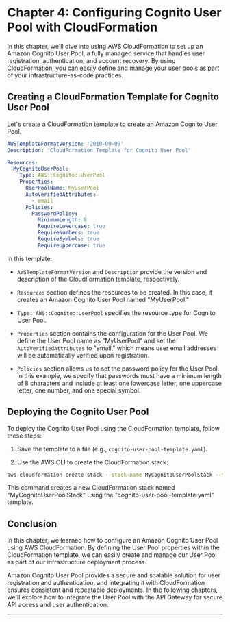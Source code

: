 # Chapter 4: Configuring Cognito User Pool with CloudFormation

In this chapter, we'll dive into using AWS CloudFormation to set up an Amazon Cognito User Pool, a fully managed service that handles user registration, authentication, and account recovery. By using CloudFormation, you can easily define and manage your user pools as part of your infrastructure-as-code practices.

## Creating a CloudFormation Template for Cognito User Pool

Let's create a CloudFormation template to create an Amazon Cognito User Pool.

```yaml
AWSTemplateFormatVersion: '2010-09-09'
Description: 'CloudFormation Template for Cognito User Pool'

Resources:
  MyCognitoUserPool:
    Type: AWS::Cognito::UserPool
    Properties:
      UserPoolName: MyUserPool
      AutoVerifiedAttributes:
        - email
      Policies:
        PasswordPolicy:
          MinimumLength: 8
          RequireLowercase: true
          RequireNumbers: true
          RequireSymbols: true
          RequireUppercase: true
```

In this template:

- `AWSTemplateFormatVersion` and `Description` provide the version and description of the CloudFormation template, respectively.

- `Resources` section defines the resources to be created. In this case, it creates an Amazon Cognito User Pool named "MyUserPool."

- `Type: AWS::Cognito::UserPool` specifies the resource type for Cognito User Pool.

- `Properties` section contains the configuration for the User Pool. We define the User Pool name as "MyUserPool" and set the `AutoVerifiedAttributes` to "email," which means user email addresses will be automatically verified upon registration.

- `Policies` section allows us to set the password policy for the User Pool. In this example, we specify that passwords must have a minimum length of 8 characters and include at least one lowercase letter, one uppercase letter, one number, and one special symbol.

## Deploying the Cognito User Pool

To deploy the Cognito User Pool using the CloudFormation template, follow these steps:

1. Save the template to a file (e.g., `cognito-user-pool-template.yaml`).

2. Use the AWS CLI to create the CloudFormation stack:

```bash
aws cloudformation create-stack --stack-name MyCognitoUserPoolStack --template-body file://cognito-user-pool-template.yaml
```

This command creates a new CloudFormation stack named "MyCognitoUserPoolStack" using the "cognito-user-pool-template.yaml" template.

## Conclusion

In this chapter, we learned how to configure an Amazon Cognito User Pool using AWS CloudFormation. By defining the User Pool properties within the CloudFormation template, we can easily create and manage our User Pool as part of our infrastructure deployment process.

Amazon Cognito User Pool provides a secure and scalable solution for user registration and authentication, and integrating it with CloudFormation ensures consistent and repeatable deployments. In the following chapters, we'll explore how to integrate the User Pool with the API Gateway for secure API access and user authentication.

---